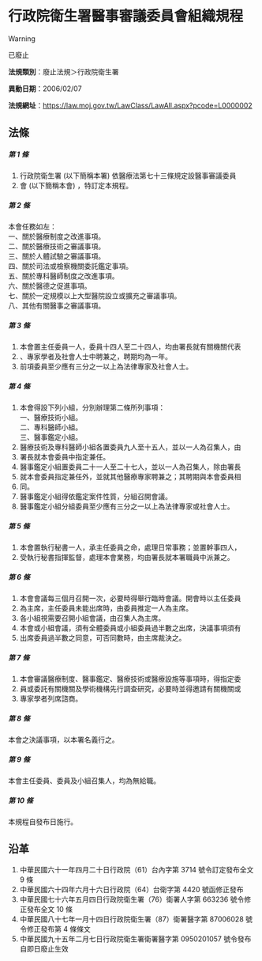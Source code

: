 # 行政院衛生署醫事審議委員會組織規程


> [!WARNING]
> 已廢止


**法規類別**：廢止法規＞行政院衛生署

**異動日期**：2006/02/07  

**法規網址**：https://law.moj.gov.tw/LawClass/LawAll.aspx?pcode=L0000002



## 法條
##### 第 1 條
1. 行政院衛生署 (以下簡稱本署) 依醫療法第七十三條規定設醫事審議委員
1. 會 (以下簡稱本會) ，特訂定本規程。

##### 第 2 條
本會任務如左：  
一、關於醫療制度之改進事項。  
二、關於醫療技術之審議事項。  
三、關於人體試驗之審議事項。  
四、關於司法或檢察機關委託鑑定事項。  
五、關於專科醫師制度之改進事項。  
六、關於醫德之促進事項。  
七、關於一定規模以上大型醫院設立或擴充之審議事項。  
八、其他有關醫事之審議事項。

##### 第 3 條
1. 本會置主任委員一人，委員十四人至二十四人，均由署長就有關機關代表
1. 、專家學者及社會人士中聘兼之，聘期均為一年。
1. 前項委員至少應有三分之一以上為法律專家及社會人士。

##### 第 4 條
1. 本會得設下列小組，分別辦理第二條所列事項：  
一、醫療技術小組。  
二、專科醫師小組。  
三、醫事鑑定小組。
1. 醫療技術及專科醫師小組各置委員九人至十五人，並以一人為召集人，由
1. 署長就本會委員中指定兼任。
1. 醫事鑑定小組置委員二十一人至二十七人，並以一人為召集人，除由署長
1. 就本會委員指定兼任外，並就其他醫療專家聘兼之；其聘期與本會委員相
1. 同。
1. 醫事鑑定小組得依鑑定案件性質，分組召開會議。
1. 醫事鑑定小組分組委員至少應有三分之一以上為法律專家或社會人士。

##### 第 5 條
1. 本會置執行秘書一人，承主任委員之命，處理日常事務；並置幹事四人，
1. 受執行秘書指揮監督，處理本會業務，均由署長就本署職員中派兼之。

##### 第 6 條
1. 本會會議每三個月召開一次，必要時得舉行臨時會議。開會時以主任委員
1. 為主席，主任委員未能出席時，由委員推定一人為主席。
1. 各小組視需要召開小組會議，由召集人為主席。
1. 本會或小組會議，須有全體委員或小組委員過半數之出席，決議事項須有
1. 出席委員過半數之同意，可否同數時，由主席裁決之。

##### 第 7 條
1. 本會審議醫療制度、醫事鑑定、醫療技術或醫療設施等事項時，得指定委
1. 員或委託有關機關及學術機構先行調查研究，必要時並得邀請有關機關或
1. 專家學者列席諮商。

##### 第 8 條
本會之決議事項，以本署名義行之。

##### 第 9 條
本會主任委員、委員及小組召集人，均為無給職。

##### 第 10 條
本規程自發布日施行。

## 沿革
1. 中華民國六十一年四月二十日行政院（61）台內字第 3714 號令訂定發布全文 9  條
1. 中華民國六十四年六月十六日行政院（64）台衛字第 4420 號函修正發布
1. 中華民國七十六年五月四日行政院衛生署（76）衛署人字第 663236 號令修正發布全文 10 條
1. 中華民國八十七年一月十四日行政院衛生署（87）衛署醫字第 87006028 號令修正發布第 4  條條文
1. 中華民國九十五年二月七日行政院衛生署衛署醫字第 0950201057 號令發布自即日廢止生效
